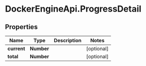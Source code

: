 # DockerEngineApi.ProgressDetail

## Properties

Name | Type | Description | Notes
------------ | ------------- | ------------- | -------------
**current** | **Number** |  | [optional] 
**total** | **Number** |  | [optional] 


